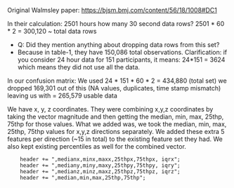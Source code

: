 Original Walmsley paper: https://bjsm.bmj.com/content/56/18/1008#DC1
 
In their calculation:
2501 hours
how many 30 second data rows?
2501 * 60 * 2 = 300,120 ~ total data rows
- Q: Did they mention anything about dropping data rows from this set?
- Because in table-1, they have 150,086 total observations.
Clarification:
if you consider 24 hour data for 151 participants, it means: 24*151 = 3624
which means they did not use all the data.
 
In our confusion matrix:
We used 24 * 151 * 60 * 2 = 434,880 (total set)
we dropped 169,301 out of this (NA values, duplicates, time stamp mismatch) leaving us with = 265,579 usable data








We have x, y, z coordinates. They were combining x,y,z coordinates by taking the vector magnitude and then getting the median, min, max, 25thp, 75thp for those values.
What we added was, we took the median, min, max, 25thp, 75thp values for x,y,z directions separately. We added these extra 5 features per direction (~15 in total) to the existing feature set they had. We also kept existing percentiles as well for the combined vector.
 
        header += ",medianx,minx,maxx,25thpx,75thpx, iqrx";
        header += ",mediany,miny,maxy,25thpy,75thpy, iqry";
        header += ",medianz,minz,maxz,25thpz,75thpz, iqrz";               
        header += ",median,min,max,25thp,75thp";









